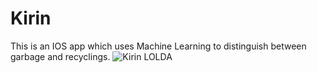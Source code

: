 # Kirin
This is an IOS app which uses Machine Learning to distinguish between garbage and recyclings.
![Kirin LOLDA](https://user-images.githubusercontent.com/96560572/174508654-1fbc89ad-741f-4471-930a-28dcd027f36e.jpeg)
